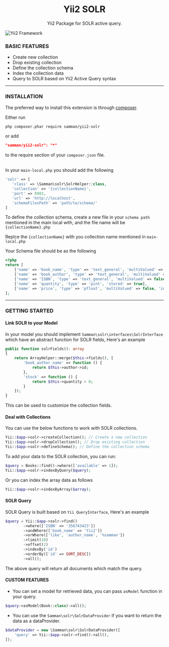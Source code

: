 <h1 align="center">
    Yii2 SOLR
</h1>

<p align="center">
    Yii2 Package for SOLR active query.
</p>

![Yii2 Framework](https://img.shields.io/badge/Yii2-Framework-red.svg)


### BASIC FEATURES
* Create new collection
* Drop existing collection
* Define the collection schema
* Index the collection data
* Query to SOLR based on Yii2 Active Query syntax

---
### INSTALLATION

The preferred way to install this extension is through [composer](http://getcomposer.org/download/).

Either run

```bash
php composer.phar require samman/yii2-solr
```

or add

```json
"samman/yii2-solr": "*"
```

to the require section of your `composer.json` file.
<br>
<br>

In your `main-local.php` you should add the following

```php
'solr' => [
   'class' => \Samman\solr\SolrHelper::class,
   'collection' => '{collectionName}',
   'port' => 8983,
   'url' => 'http://localhost',
   'schemaFilesPath' => 'path/to/schema/'
]
```

To define the collection schema, create a new file in your `schema path` mentioned in the main local
with, and the file name will be `{collectionName}.php`

Replce the `{collectionName}` with you collection name mentioned in `main-local.php`

Your Schema file should be as the following
```php
<?php
return [
    ['name' => 'book_name', 'type' => 'text_general', 'multiValued' => false, 'indexed' => true, 'stored' => true],
    ['name' => 'book_author', 'type' => 'text_general', 'multiValued' => false, 'indexed' => true, 'stored' => true],
    ['name' => 'ISBN', 'type' => 'text_general', 'multiValued' => false, 'indexed' => true, 'stored' => true],
    ['name' => 'quantity', 'type' => 'pint', 'stored' => true],
    ['name' => 'price', 'type' => 'pfloat', 'multiValued' => false, 'indexed' => true, "stored" => "true"],
];
```

---

### GETTING STARTED

#### Link SOLR to your Model
In your model you should implement `Samman\solr\interfaces\SolrInterface` which have
an abstract function for SOLR fields, Here's an example

```php
public function solrFields(): array
{
    return ArrayHelper::merge($this->fields(), [
        'book_author_name' => function () {
            return $this->author->id;
        },
        'stock' => function () {
            return $this->quantity > 0;
        }
    ]);
}
```

This can be used to customize the collection fields.

#### Deal with Collections
You can use the below functions to work with SOLR collections.

```php
Yii::$app->solr->createCollection(); // Create a new collection
Yii::$app->solr->dropCollection(); // Drop existing collection
Yii::$app->solr->defineSchema(); // Define the collection schema
```

To add your data to the SOLR collection, you can run:
```php
$query = Books::find()->where(['available' => 1]);
Yii::$app->solr->indexByQuery($query);
```

Or you can index the array data as follows
```php
Yii::$app->solr->indexByArray($array);
```

#### SOLR Query
SOLR Query is built based on `Yii QueryInterface`, Here's an example

```php
$query = Yii::$app->solr->find()
        ->where(['ISBN' => '356743423'])
        ->andWhere(['book_name' => 'Yii2'])
        ->orWhere(['like', 'author_name', '%samman'])
        ->limit(10)
        ->offset(2)
        ->indexBy('id')
        ->orderBy(['id' => SORT_DESC])
        ->all();
```

The above query will return all documents which match the query.

#### CUSTOM FEATURES
* You can set a model for retrieved data, you can pass `asModel` function in your query.

```php
$query->asModel(Book::class)->all();
```

* You can use the `Samman\solr\SolrDataProvider` if you want to return the data as a dataProvider.

```php
$dataProvider = new \Samman\solr\SolrDataProvider([
    'query' => Yii::$app->solr->find()->all(),
]);
```